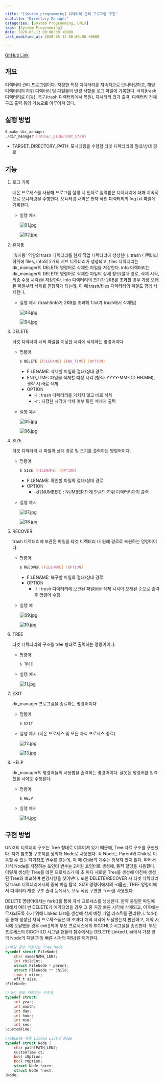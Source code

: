 ```yaml
---

title: "[System programming] 디렉터리 관리 프로그램 구현"
subtitle: "Directory Manager"
categories: [System Programming, UNIX]
tags: [System Programming]
date: 2020-05-13 00:00:00 +0000
last_modified_at: 2020-05-13 00:00:00 +0000

---
```


[GitHub Link](https://github.com/cpm0722/LSP/tree/master/dir_manager)

## 개요

디렉터리 관리 프로그램이다. 지정한 특정 디렉터리를 지속적으로 모니터링하고, 해당 디렉터리의 하위 디렉터리 및 파일들의 변경 사항을 로그 파일에 기록한다. 삭제(trash 디렉터리로 이동), 복구(trash 디렉터리에서 복원), 디렉터리 크기 출력, 디렉터리 전체 구조 출력 등의 기능으로 이루어져 있다.

## 실행 방법

```bash
$ make dir_manager
./dir_manager [TARGET_DIRECTORY_PATH]
```

- TARGET_DIRECTORY_PATH: 모니터링을 수행할 타겟 디렉터리의 절대/상대 경로

## 기능

1. 로그 기록

    데몬 프로세스를 사용해 프로그램 실행 시 인자로 입력받은 디렉터리에 대해 지속적으로 모니터링을 수행한다. 모니터링 내역은 현재 작업 디렉터리의 log.txt 파일에 기록한다.

    - 실행 예시

        ![01.jpg](01.jpg)

        ![02.jpg](02.jpg)

2. 휴지통

    '휴지통' 역할의 trash 디렉터리를 현제 작업 디렉터리에 생성한다. trash 디렉터리 하위에 files, info의 2개의 서브 디렉터리가 생성되고, files 디렉터리는 dir_manager의 DELETE 명령어로 삭제한 파일을 저장한다. info 디렉터리는 dir_manager의 DELETE 명령어로 삭제한 파일의 상세 정보(절대 경로, 삭제 시각, 최종 수정 시각)을 저장한다. info 디렉터리의 크기가 2KB를 초과할 경우 가장 오래된 파일부터 삭제를 진행하게 되는데, 이 때 trash/files 디렉터리의 파일도 함께 삭제된다.

    - 실행 예시 (trash/info가 2KB를 초과해 1.txt가 trash에서 삭제됨)

        ![03.jpg](03.jpg)

        ![04.jpg](04.jpg)

3. DELETE

    타겟 디렉터리 내의 파일을 지정한 시각에 삭제하는 명령어이다.

    - 명령어

        ```bash
        $ DELETE [FILENAME] [END_TIME] [OPTION]
        ```

        - FILENAME: 삭제할 파일의 절대/상대 경로
        - END_TIME: 파일을 삭제할 예정 시각 (형식: YYYY-MM-DD HH:MM), 생략 시 바로 삭제
        - OPTION
            - -i : trash 디렉터리를 거치지 않고 바로 삭제
            - -r : 지정한 시각에 삭제 여부 확인 메세지 출력
    - 실행 예시

        ![05.jpg](05.jpg)

        ![06.jpg](06.jpg)

4. SIZE

    타겟 디렉터리 내 파일의 상대 경로 및 크기를 출력하는 명령어이다.

    - 명령어

        ```bash
        $ SIZE [FILENAME] [OPTION]
        ```

        - FILENAME: 확인할 파일의 절대/상대 경로
        - OPTION
            - -d [NUMBER] : NUMBER 단계 만큼의 하위 디렉터리까지 출력
    - 실행 예시

        ![07.jpg](07.jpg)

        ![08.jpg](08.jpg)

5. RECOVER

    trash 디렉터리에 보관된 파일을 타겟 디렉터리 내 원래 경로로 복원하는 명령어이다.

    - 명령어

        ```bash
        $ RECOVER [FILENAME] [OPTION]
        ```

        - FILENAME: 복구할 파일의 절대/상대 경로
        - OPTION
            - -l : trash 디렉터리에 보관된 파일들을 삭제 시각이 오래된 순으로 출력 후 명령어 수행
    - 실행 예

        ![09.jpg](09.jpg)

        ![10.jpg](10.jpg)

6. TREE

    타겟 디렉터리의 구조를 tree 형태로 출력하는 명령어이다.

    - 명령어

        ```bash
        $ TREE
        ```

    - 실행 예시

        ![11.jpg](11.jpg)

7. EXIT

    dir_manager 프로그램을 종료하는 명령어이다.

    - 명령어

        ```bash
        $ EXIT
        ```

    - 실행 예시 (데몬 프로세스 및 모든 자식 프로세스 종료)

        ![12.jpg](12.jpg)

        ![13.jpg](13.jpg)

8. HELP

    dir_manager의 명령어들의 사용법을 출력하는 명령어이다. 잘못된 명령어를 입력했을 시에도 수행된다.

    - 명령어

        ```bash
        $ HELP
        ```

    - 실행 예시

        ![14.jpg](14.jpg)

## 구현 방법

UNIX의 디렉터리 구조는 Tree 형태로 이루어져 있기 때문에, Tree 자료 구조를 구현했다. 자기 참조형 구조체를 정의해 Node로 사용했다. 각 Node는 Parent와 Child로 이동할 수 있는 자기참조 변수를 갖는데, 이 때 Child의 개수는 정해져 있지 않다. 따라서 자식 Node를 저장하는 포인터 변수는 2차원 포인터로 생성해, 동적 할당을 사용했다. 이렇게 생성한 Tree를 데몬 프로세스가 매 초 마다 새로운 Tree를 생성해 이전에 생성된 Tree와 비교하며 변경사항을 찾아낸다. 또한 DELETE/RECOVER 시 타겟 디렉터리 및 trash 디렉터리에서의 중복 파일 탐색, SIZE 명령어에서의 -d옵션, TREE 명령어에서 디렉터리 계층 구조 출력 등에서도 모두 직접 구현한 Tree를 사용했다.

DELETE 명령어에서는 fork()를 통해 자식 프로세스를 생성한다. 만약 동일한 파일에 대해서 여러 번 DELETE가 예약되었을 경우 그 중 가장 빠른 시각에 삭제되고, 이후에는 무시되도록 하기 위해 Linked List를 생성해 삭제 예정 파일 리스트를 관리했다. fork()를 통해 생성된 자식 프로세스들은 매 초마다 예약 시각에 도달했는지 판단하고, 예약 시각에 도달했을 경우 exit()되어 부모 프로세스에게 SIGCHLD 시그널을 송신한다. 부모 프로세스의 SIGCHILD 시그널 핸들러 함수에서는 DELETE Linked LIst에서 가장 앞의 Node의 파일(가장 빠른 시각의 파일)을 제거한다.

```c
//파일 정보 저장하는 Tree Node
typedef struct FileNode{
    char name[NAME_LEN];
    int childCnt;
    struct FileNode * parent;
    struct FileNode ** child;
    time_t mtime;
    off_t size;
}FileNode;

//시간 정보 저장하는 구조체
typedef struct{
    int year;
    int month;
    int day;
    int hour;
    int min;
    int sec;
}customTime;
 
//DELETE 목록 Linked List의 Node
typedef struct Node {
    char path[PATH_LEN];
    customTime ct;
    bool iOption;
    bool rOption;
    struct Node *prev;
    struct Node *next;
}Node;
```
